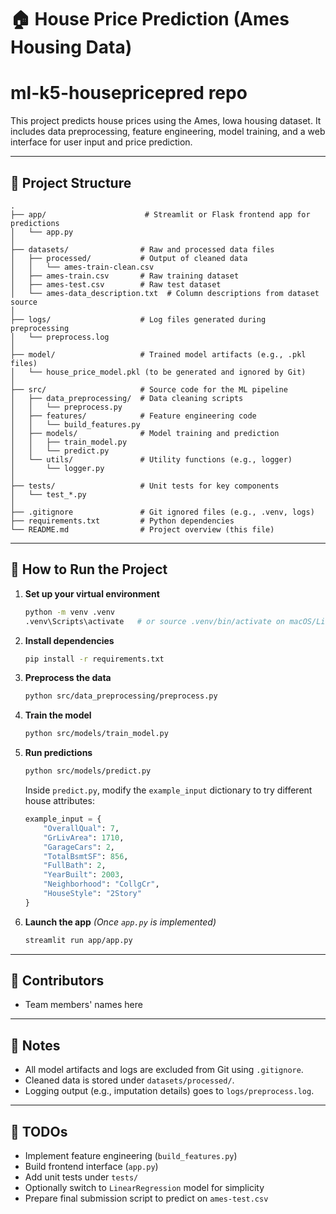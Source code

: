 # 🏠 House Price Prediction (Ames Housing Data)
# ml-k5-housepricepred repo
This project predicts house prices using the Ames, Iowa housing dataset. It includes data preprocessing, feature engineering, model training, and a web interface for user input and price prediction.

---

## 📁 Project Structure

```
.
├── app/                      # Streamlit or Flask frontend app for predictions
│   └── app.py
│
├── datasets/                # Raw and processed data files
│   ├── processed/           # Output of cleaned data
│   │   └── ames-train-clean.csv
│   ├── ames-train.csv       # Raw training dataset
│   ├── ames-test.csv        # Raw test dataset
│   └── ames-data_description.txt  # Column descriptions from dataset source
│
├── logs/                    # Log files generated during preprocessing
│   └── preprocess.log
│
├── model/                   # Trained model artifacts (e.g., .pkl files)
│   └── house_price_model.pkl (to be generated and ignored by Git)
│
├── src/                     # Source code for the ML pipeline
│   ├── data_preprocessing/  # Data cleaning scripts
│   │   └── preprocess.py
│   ├── features/            # Feature engineering code
│   │   └── build_features.py
│   ├── models/              # Model training and prediction
│   │   ├── train_model.py
│   │   └── predict.py
│   └── utils/               # Utility functions (e.g., logger)
│       └── logger.py
│
├── tests/                   # Unit tests for key components
│   └── test_*.py
│
├── .gitignore               # Git ignored files (e.g., .venv, logs)
├── requirements.txt         # Python dependencies
└── README.md                # Project overview (this file)
```

---

## 🚀 How to Run the Project

1. **Set up your virtual environment**
   ```bash
   python -m venv .venv
   .venv\Scripts\activate   # or source .venv/bin/activate on macOS/Linux
   ```

2. **Install dependencies**
   ```bash
   pip install -r requirements.txt
   ```

3. **Preprocess the data**
   ```bash
   python src/data_preprocessing/preprocess.py
   ```

4. **Train the model**
   ```bash
   python src/models/train_model.py
   ```

5. **Run predictions**
   ```bash
   python src/models/predict.py
   ```

   Inside `predict.py`, modify the `example_input` dictionary to try different house attributes:
   ```python
   example_input = {
       "OverallQual": 7,
       "GrLivArea": 1710,
       "GarageCars": 2,
       "TotalBsmtSF": 856,
       "FullBath": 2,
       "YearBuilt": 2003,
       "Neighborhood": "CollgCr",
       "HouseStyle": "2Story"
   }
   ```

6. **Launch the app**
   *(Once `app.py` is implemented)*
   ```bash
   streamlit run app/app.py
   ```

---

## 👥 Contributors

- Team members' names here

---

## 📌 Notes

- All model artifacts and logs are excluded from Git using `.gitignore`.
- Cleaned data is stored under `datasets/processed/`.
- Logging output (e.g., imputation details) goes to `logs/preprocess.log`.

---

## 🚧 TODOs

- Implement feature engineering (`build_features.py`)
- Build frontend interface (`app.py`)
- Add unit tests under `tests/`
- Optionally switch to `LinearRegression` model for simplicity
- Prepare final submission script to predict on `ames-test.csv`
